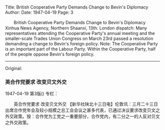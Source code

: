 Title: British Cooperative Party Demands Change to Bevin's Diplomacy
Author:
Date: 1947-04-19
Page: 3

　　British Cooperative Party Demands
    Change to Bevin's Diplomacy
    Xinhua News Agency, Northern Shaanxi, 13th: London dispatch: Many representatives attending the Cooperative Party's annual meeting and the smaller-scale Trades Union Congress on March 23rd passed a resolution demanding a change to Bevin's foreign policy. Note: The Cooperative Party is an important part of the Labour Party. Within the Cooperative Party, half of the people oppose Bevin's foreign policy.



<hr /> 

Original: 


### 英合作党要求  改变贝文外交

1947-04-19
第3版()
专栏：

　　英合作党要求
    改变贝文外交
    【新华社陕北十三日电】伦敦讯：三月二十三日出席合作党年会及较小规模之总工会会议之甚多代表，已通过决议要求改变贝文之外交政策。按：合作党为工党之一重要部分，合作党内，有二分之一的人反对贝文之外交政策。
